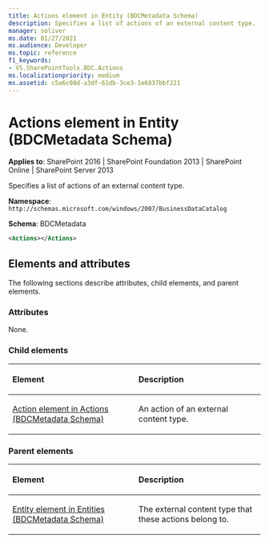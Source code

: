 ```yaml
---
title: Actions element in Entity (BDCMetadata Schema)
description: Specifies a list of actions of an external content type.
manager: soliver
ms.date: 01/27/2021
ms.audience: Developer
ms.topic: reference
f1_keywords:
- VS.SharePointTools.BDC.Actions
ms.localizationpriority: medium
ms.assetid: c5a6c08d-a3df-61db-3ce3-1e6837bbf221
---
```

# Actions element in Entity (BDCMetadata Schema)

**Applies to**: SharePoint 2016 | SharePoint Foundation 2013 | SharePoint Online | SharePoint Server 2013

Specifies a list of actions of an external content type.

**Namespace**: `http://schemas.microsoft.com/windows/2007/BusinessDataCatalog`

**Schema**: BDCMetadata

```XML
<Actions></Actions>
```

## Elements and attributes

The following sections describe attributes, child elements, and parent elements.

### Attributes

None.

### Child elements

<table>
<colgroup>
<col width="50%" />
<col width="50%" />
</colgroup>
<thead>
<tr class="header">
<th align="left"><p>Element</p></th>
<th align="left"><p>Description</p></th>
</tr>
</thead>
<tbody>
<tr class="odd">
<td align="left"><p><span sdata="link"><a href="action-element-in-actions-bdcmetadata-schema.md">Action element in Actions (BDCMetadata Schema)</a></span></p></td>
<td align="left"><p>An action of an external content type.</p></td>
</tr>
</tbody>
</table>

### Parent elements

<table>
<colgroup>
<col width="50%" />
<col width="50%" />
</colgroup>
<thead>
<tr class="header">
<th align="left"><p>Element</p></th>
<th align="left"><p>Description</p></th>
</tr>
</thead>
<tbody>
<tr class="odd">
<td align="left"><p><span sdata="link"><a href="entity-element-in-entities-bdcmetadata-schema.md">Entity element in Entities (BDCMetadata Schema)</a></span></p></td>
<td align="left"><p>The external content type that these actions belong to.</p></td>
</tr>
</tbody>
</table>
